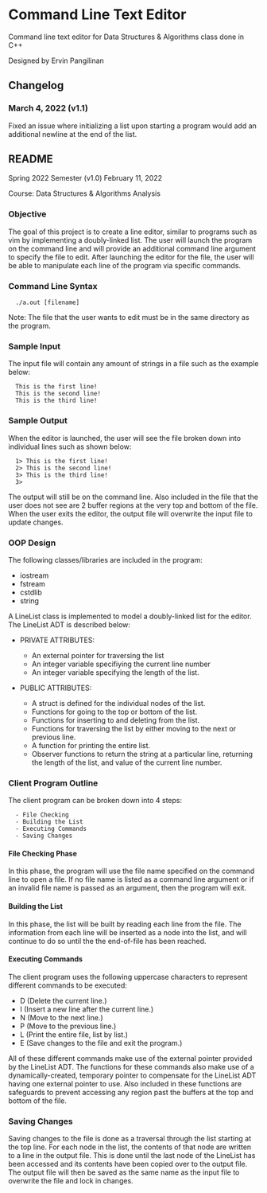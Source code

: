 # Command Line Text Editor
Command line text editor for Data Structures & Algorithms class done in C++

Designed by Ervin Pangilinan

## Changelog

### March 4, 2022 (v1.1) 

Fixed an issue where initializing a list upon starting a program would add an additional newline at the end of the list.

## README

Spring 2022 Semester (v1.0) February 11, 2022

Course: Data Structures & Algorithms Analysis

### Objective
The goal of this project is to create a line editor, similar to
programs such as vim by implementing a doubly-linked list. The user
will launch the program on the command line and will provide an
additional command line argument to specify the file to edit.
After launching the editor for the file, the user will be able
to manipulate each line of the program via specific commands.

### Command Line Syntax

      ./a.out [filename]

Note: The file that the user wants to edit must be in the same
      directory as the program.

### Sample Input
The input file will contain any amount of strings in a file such
as the example below:

      This is the first line!
      This is the second line!
      This is the third line!
    
### Sample Output
When the editor is launched, the user will see the file broken down into
individual lines such as shown below:

      1> This is the first line!
      2> This is the second line!
      3> This is the third line!
      3>

The output will still be on the command line. Also included in the file
that the user does not see are 2 buffer regions at the very top and bottom
of the file. When the user exits the editor, the output file will overwrite 
the input file to update changes.

### OOP Design
The following classes/libraries are included in the program:
  - iostream
  - fstream
  - cstdlib
  - string

A LineList class is implemented to model a doubly-linked list for the editor.
The LineList ADT is described below:
  - PRIVATE ATTRIBUTES:
    -  An external pointer for traversing the list
    -  An integer variable specifiying the current line number
    -  An integer variable specifying the length of the list.

  - PUBLIC ATTRIBUTES: 
    -  A struct is defined for the individual nodes of the list.
    -  Functions for going to the top or bottom of the list.
    -  Functions for inserting to and deleting from the list.
    -  Functions for traversing the list by either moving to the
          next or previous line.
    -  A function for printing the entire list. 
    -  Observer functions to return the string at a particular line,
          returning the length of the list, and value of the current line
          number.

### Client Program Outline
The client program can be broken down into 4 steps:

      - File Checking
      - Building the List
      - Executing Commands
      - Saving Changes
      
#### File Checking Phase 

In this phase, the program will use the file name specified on the 
command line to open a file. If no file name is listed as a command
line argument or if an invalid file name is passed as an argument,
then the program will exit. 

#### Building the List 

In this phase, the list will be built by reading each line from the file.
The information from each line will be inserted as a node into the list,
and will continue to do so until the the end-of-file has been reached.

#### Executing Commands 

The client program uses the following uppercase characters to represent
different commands to be executed:

  - D (Delete the current line.) 
  - I (Insert a new line after the current line.)
  - N (Move to the next line.)
  - P (Move to the previous line.)
  - L (Print the entire file, list by list.)
  - E (Save changes to the file and exit the program.)

All of these different commands make use of the external pointer provided
by the LineList ADT. The functions for these commands also make use of a
dynamically-created, temporary pointer to compensate for the LineList ADT
having one external pointer to use. Also included in these functions are
safeguards to prevent accessing any region past the buffers at the top and
bottom of the file.

### Saving Changes
Saving changes to the file is done as a traversal through the list starting
at the top line. For each node in the list, the contents of that node are
written to a line in the output file. This is done until the last node of the
LineList has been accessed and its contents have been copied over to the output
file. The output file will then be saved as the same name as the input file
to overwrite the file and lock in changes.

